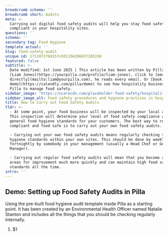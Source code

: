 ```yaml
---
breadcrumb schema: ''
breadcrumb short: Audits
meta: >-
  Carrying out digital food safety audits will help you stay food safety
  compliant in your hospitality sites.
questions: ''
schema: ''
secondary tag: Food Hygiene
template actual: ''
Slug: food-safety-audit
unique id: 1712072769157x501156206037265150
featured: false
subtitle: >-
  Date modified: 1st June 2025 | This article has been written by Pilla Founder,
  [Liam Jones](https://yourpilla.com/profile/liam-jones), click to [email Liam
  directly](mailto:liam@yourpilla.com), he reads every email. Or [book a
  demo](https://calendly.com/pilla/demo) to see how hospitality businesses use
  Pilla to manage food safety.
sidebar_image: 'https://ucarecdn.com/placeholder-food-safety/hospitality-food-safety.jpg'
sidebar_image_alt: Food safety procedures and hygiene practices in hospitality
title: How to Carry out Food Safety Audits
tldr: >-
  - At some point, your food business will be inspected by your local authority.
  This inspection will determine your level of food safety compliance and
  general food hygiene standards for your customers. The best way to remain
  compliant and food safe is to carry out your own food safety audits.

  - Carrying out your own food safety audits means regularly checking the food
  hygiene standards within your own sites. This should be done by weekly or
  fortnightly by somebody in your management (usually a Head Chef or General
  Manager).

  - Carrying out regular food safety audits will mean that you become aware of
  areas for improvement much more quickly and can maintain high food safety
  standards all the time.
intro: ''
---
```

## Demo: Setting up Food Safety Audits in Pilla

 Using the pre-built food hygiene audit template inside Pilla as a starting point. It has been created by an Environmental Health Officer named Natalie Stanton and includes all the things that you should be checking regularly internally.&nbsp;

 1. $1

